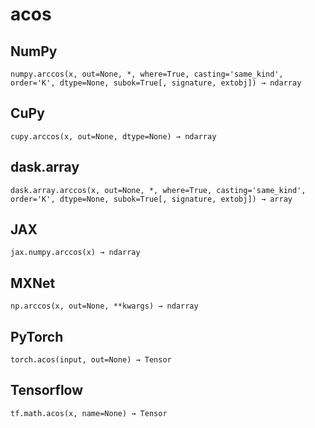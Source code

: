 # acos

## NumPy

```
numpy.arccos(x, out=None, *, where=True, casting='same_kind', order='K', dtype=None, subok=True[, signature, extobj]) → ndarray
```

## CuPy

```
cupy.arccos(x, out=None, dtype=None) → ndarray
```

## dask.array

```
dask.array.arccos(x, out=None, *, where=True, casting='same_kind', order='K', dtype=None, subok=True[, signature, extobj]) → array
```

## JAX

```
jax.numpy.arccos(x) → ndarray
```

## MXNet

```
np.arccos(x, out=None, **kwargs) → ndarray
```

## PyTorch

```
torch.acos(input, out=None) → Tensor
```

## Tensorflow

```
tf.math.acos(x, name=None) → Tensor
```
